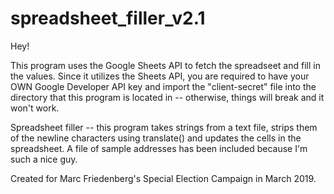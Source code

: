 # spreadsheet_filler_v2.1
Hey! 

This program uses the Google Sheets API to fetch the spreadseet and fill in the values. Since it utilizes the Sheets API,
you are required to have your OWN Google Developer API key and import the "client-secret" file into the directory that this 
program is located in -- otherwise, things will break and it won't work. 

Spreadsheet filler -- this program takes strings from a text file, strips them of the newline characters using translate() and updates the cells in the spreadsheet. A file of sample addresses has been included because I'm such a nice guy. 

Created for Marc Friedenberg's Special Election Campaign in March 2019. 

